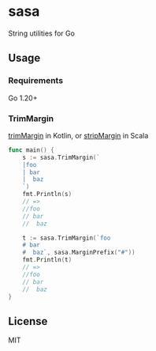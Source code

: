 # sasa

String utilities for Go

## Usage

### Requirements

Go 1.20+

### TrimMargin

[trimMargin](https://kotlinlang.org/api/latest/jvm/stdlib/kotlin.text/trim-margin.html) in Kotlin, or [stripMargin](https://www.scala-lang.org/api/current/scala/collection/StringOps.html#stripMargin:String) in Scala

```go
func main() {
	s := sasa.TrimMargin(`
	|foo
	| bar
	|  baz
	`)
	fmt.Println(s)
    // =>
    //foo
    // bar
    //  baz

	t := sasa.TrimMargin(`foo
	# bar
	#  baz`, sasa.MarginPrefix("#"))
	fmt.Println(t)
    // =>
    //foo
    // bar
    //  baz
}
```

## License

MIT
